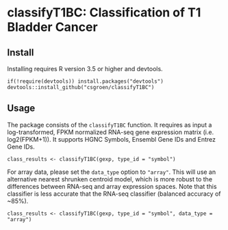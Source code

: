 
# classifyT1BC: Classification of T1 Bladder Cancer

## Install

Installing requires R version 3.5 or higher and devtools.
    
    if(!require(devtools)) install.packages("devtools")
    devtools::install_github("csgroen/classifyT1BC")

## Usage
The package consists of the `classifyT1BC` function. It requires as input a log-transformed, FPKM normalized RNA-seq gene expression matrix (i.e. log2(FPKM+1)). It supports HGNC Symbols, Ensembl Gene IDs and Entrez Gene IDs.

    class_results <- classifyT1BC(gexp, type_id = "symbol")

For array data, please set the `data_type` option to `"array"`. This will use an alternative nearest shrunken centroid model, which is more robust to the differences between RNA-seq and array expression spaces. Note that this classifier is less accurate that the RNA-seq classifier (balanced accuracy of ~85%).

    class_results <- classifyT1BC(gexp, type_id = "symbol", data_type = "array")
